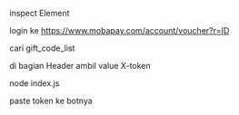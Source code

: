 inspect Element

login ke https://www.mobapay.com/account/voucher?r=ID

cari gift_code_list

di bagian Header ambil value X-token

node index.js

paste token ke botnya
